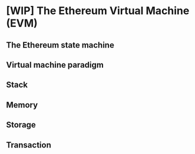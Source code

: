 # [WIP] The Ethereum Virtual Machine (EVM)

## The Ethereum state machine

## Virtual machine paradigm

## Stack

## Memory 

## Storage

## Transaction
